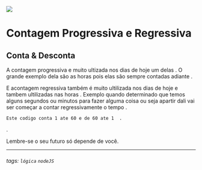 ![](https://www.devmedia.com.br/arquivos/cursos/hello_world_js_2332/curso_hello_world_js_2332.jpg)

# Contagem Progressiva e Regressiva 

## Conta & Desconta

A contagem progressiva e muito ultizada nos dias de hoje um delas . O grande exemplo dela são as horas pois elas são sempre contadas adiante .

E acontagem regressiva também é muito ultilizada nos dias de hoje e tambem ultilizadas nas horas . Exemplo quando determinado que temos alguns segundos ou minutos para fazer alguma coisa ou seja apartir dali vai ser começar a contar regressivamente o tempo .   

```javascript=
Este codigo conta 1 ate 60 e de 60 ate 1  .
```

 .

Lembre-se o seu futuro só depende de você.

---

###### tags: `lógica` `nodeJS`